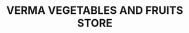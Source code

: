 ---
title: "VERMA VEGETABLES AND FRUITS STORE"
url: /raipur/verma-vegetables-and-fruits-store/
shop: supermarket
---